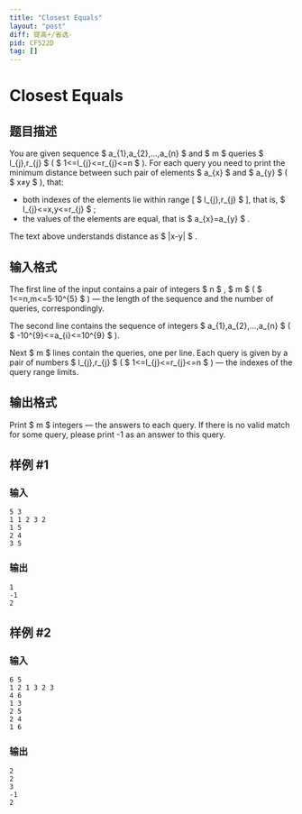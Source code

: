 ```yaml
---
title: "Closest Equals"
layout: "post"
diff: 提高+/省选-
pid: CF522D
tag: []
---
```


# Closest Equals

## 题目描述

You are given sequence $ a_{1},a_{2},...,a_{n} $ and $ m $ queries $ l_{j},r_{j} $ ( $ 1<=l_{j}<=r_{j}<=n $ ). For each query you need to print the minimum distance between such pair of elements $ a_{x} $ and $ a_{y} $ ( $ x≠y $ ), that:

- both indexes of the elements lie within range \[ $ l_{j},r_{j} $ \], that is, $ l_{j}<=x,y<=r_{j} $ ;
- the values of the elements are equal, that is $ a_{x}=a_{y} $ .

The text above understands distance as $ |x-y| $ .

## 输入格式

The first line of the input contains a pair of integers $ n $ , $ m $ ( $ 1<=n,m<=5·10^{5} $ ) — the length of the sequence and the number of queries, correspondingly.

The second line contains the sequence of integers $ a_{1},a_{2},...,a_{n} $ ( $ -10^{9}<=a_{i}<=10^{9} $ ).

Next $ m $ lines contain the queries, one per line. Each query is given by a pair of numbers $ l_{j},r_{j} $ ( $ 1<=l_{j}<=r_{j}<=n $ ) — the indexes of the query range limits.

## 输出格式

Print $ m $ integers — the answers to each query. If there is no valid match for some query, please print -1 as an answer to this query.

## 样例 #1

### 输入

```
5 3
1 1 2 3 2
1 5
2 4
3 5

```

### 输出

```
1
-1
2

```

## 样例 #2

### 输入

```
6 5
1 2 1 3 2 3
4 6
1 3
2 5
2 4
1 6

```

### 输出

```
2
2
3
-1
2

```


